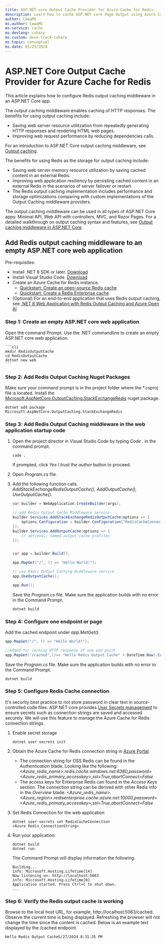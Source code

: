 ```yaml
---
title: ASP.NET core Output Cache Provider for Azure Cache for Redis
description: Learn how to cache ASP.NET core Page Output using Azure Cache for Redis. The Redis Output Cache Provider is an out-of-process storage mechanism for output cache data.
author: CawaMS
ms.author: CawaMS
ms.service: cache
ms.devlang: csharp
ms.custom: devx-track-csharp
ms.topic: conceptual
ms.date: 05/25/2024
---
```

# ASP.NET Core Output Cache Provider for Azure Cache for Redis
This article explains how to configure Redis output caching middleware in an ASP.NET Core app. 

The output caching middleware enables caching of HTTP responses. The benefits for using output caching include:

* Saving web server resource utilitzation from repeatedly generating HTTP responses and rendering HTML web pages.
* Improving web request performance by reducing dependencies calls.

For an introduction to ASP.NET Core output caching middleware, see [Output caching](/aspnet/core/performance/caching/overview#output-caching).

The benefits for using Redis as the storage for output caching include:

* Saving web server memory resource utilization by saving cached content in an external Redis.
* Improving web application resiliency by persisting cached content in an external Redis in the scenarios of server failover or restart.
* The Redis output caching implementation includes performance and storage optimizations comparing with custom implementations of the Output Caching middleware providers.

The output caching middleware can be used in all types of ASP.NET Core apps: Minimal API, Web API with controllers, MVC, and Razor Pages. For a detailed walkthrough on output caching syntax and features, see [Output caching middleware in ASP.NET Core](/aspnet/core/performance/caching/output).

## Add Redis output caching middleware to an empty ASP.NET core web application
Pre-requisites:

* Install .NET 8 SDK or later. [Download](https://dotnet.microsoft.com/download/dotnet/8.0)
* Install Visual Studio Code. [Download](https://code.visualstudio.com/download)
* Create an Azure Cache for Redis instance.
    - [Quickstart: Create an open-source Redis cache](./quickstart-create-redis.md)
    - [Quickstart: Create a Redis Enterprise cache](./quickstart-create-redis-enterprise.md)
* (Optional) For an end-to-end application that uses Redis output caching, see [.NET 8 Web Application with Redis Output Caching and Azure Open AI](https://github.com/Azure-Samples/azure-cache-redis-samples/tree/main/tutorial/output-cache-open-ai)

### Step 1: Create an empty ASP.NET core web application
Open the command Prompt. Use the .NET commandline to create an empty ASP.NET core web application.

    ```cli
    mkdir RedisOutputCache
    cd RedisOutputCache
    dotnet new web
    ```

### Step 2: Add Redis Output Caching Nuget Packages
Make sure your command prompt is in the project folder where the *.csproj file is located. Install the [Microsoft.AspNetCore.OutputCaching.StackExchangeRedis](https://www.nuget.org/packages/Microsoft.AspNetCore.OutputCaching.StackExchangeRedis) nuget package.

```
dotnet add package Microsoft.AspNetCore.OutputCaching.StackExchangeRedis
```

### Step 3: Add Redis Output Caching middleware in the web application startup code

1. Open the project director in Visual Studio Code by typing *Code .* in the command prompt.

    ```
    code .
    ```
    If prompted, click *Yes I trust the author* button to proceed.

2. Open *Program.cs* file.
3. Add the following function calls. *AddStackExchangeRedisOutputCache(), AddOutputCache(), UseOutputCache()*.

    ```csharp
    var builder = WebApplication.CreateBuilder(args);

    // add Redis Output Cache Middleware service
    builder.Services.AddStackExchangeRedisOutputCache(options => {
        options.Configuration = builder.Configuration["RedisCacheConnection"];
    });
    builder.Services.AddOutputCache(options => {
        // optional: named output-cache profiles
    });


    var app = builder.Build();

    app.MapGet("/", () => "Hello World!");

    // use Redis Output Caching Middleware service
    app.UseOutputCache();

    app.Run();

    ```
    Save the *Program.cs* file. Make sure the application builds with no error in the Command Prompt.

    ```
    dotnet build
    ```

### Step 4: Configure one endpoint or page

Add the cached endpoint under *app.MetGet()*.

```csharp
app.MapGet("/", () => "Hello World!");

//Added for caching HTTP response of one end point
app.MapGet("/cached",()=> "Hello Redis Output Cache" + DateTime.Now).CacheOutput();
```
Save the *Program.cs* file. Make sure the application builds with no error in the Command Prompt.

```
dotnet build
```

### Step 5: Configure Redis Cache connection
It's security best practice to not store password in clear text in source-controlled code files. ASP.NET core provides [User Secrets management](/aspnet/core/security/app-secrets) to ensure secrets such as connection strings are saved and accessed securely. We will use this feature to manage the Azure Cache for Redis connection strings.

1. Enable secret storage

    ```cli
    dotnet user-secrets init
    ```
2. Obtain the Azure Cache for Redis connection string in [Azure Portal](https://aka.ms/publicportal). 
    * The connection string for OSS Redis can be found in the *Authentication* blade. Looking like the following:
    *<Azure_redis_name>.redis.cache.windows.net:6380,password=<Azure_redis_primary_accesskey>,ssl=True,abortConnect=False*
    * The access keys for Enterprise Redis can found in the *Access Keys* section. The connection string can be derived with other Redis info in the *Overview* blade:
    *<Azure_redis_name>.<Azure_region>.redisenterprise.cache.azure.net:10000,password=<Azure_redis_primary_accesskey>,ssl=True,abortConnect=False*
3. Set Redis Connection for the web application

    ```cli
    dotnet user-secrets set RedisCacheConnection <Azure_Redis_ConnectionString>
    ```
4. Run your application:

    ```cli
    dotnet build
    dotnet run
    ```
    The Command Prompt will display information the following:

    ```
    Building...
    info: Microsoft.Hosting.Lifetime[14]
    Now listening on: http://localhost:5063
    info: Microsoft.Hosting.Lifetime[0]
    Application started. Press Ctrl+C to shut down.
    ...
    ```

### Step 6: Verify the Redis output cache is working
Browse to the local host URL, for example, http://localhost:5063/cached. Observe the current time is being displayed. Refreshing the browser will not change the time since the content is cached. Below is an example text displayed by the /cached endpoint.

```
Hello Redis Output Cache5/27/2024 8:31:35 PM
```
